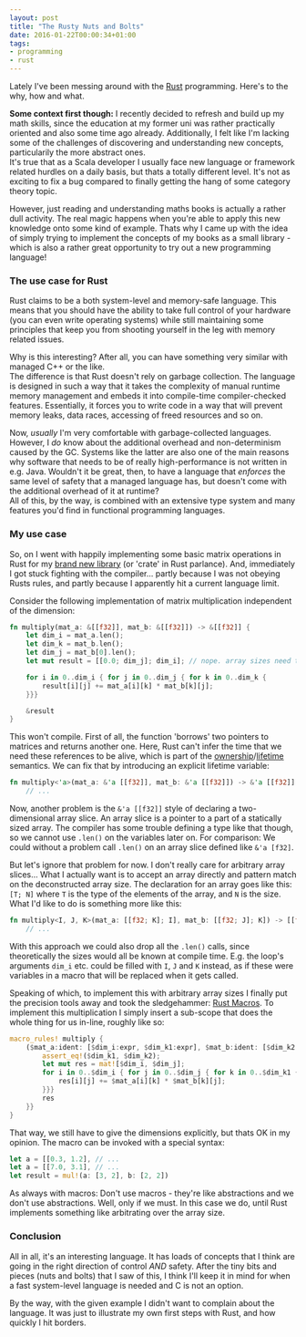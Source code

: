 ```yaml
---
layout: post
title: "The Rusty Nuts and Bolts"
date: 2016-01-22T00:00:34+01:00
tags:
- programming
- rust
---
```

Lately I've been messing around with the [Rust](https://www.rust-lang.org/) programming. Here's to the why, how and what.

<!--more-->

**Some context first though:** I recently decided to refresh and build up my math skills, since the education at my former uni was rather practically oriented and also some time ago already. Additionally, I felt like I'm lacking some of the challenges of discovering and understanding new concepts, particularily the more abstract ones.<br/>
It's true that as a Scala developer I usually face new language or framework related hurdles on a daily basis, but thats a totally different level. It's not as exciting to fix a bug compared to finally getting the hang of some category theory topic.

However, just reading and understanding maths books is actually a rather dull activity. The real magic happens when you're able to apply this new knowledge onto some kind of example. Thats why I came up with the idea of simply trying to implement the concepts of my books as a small library - which is also a rather great opportunity to try out a new programming language!

### The use case for Rust

Rust claims to be a both system-level and memory-safe language. This means that you should have the ability to take full control of your hardware (you can even write operating systems) while still maintaining some principles that keep you from shooting yourself in the leg with memory related issues.

Why is this interesting? After all, you can have something very similar with managed C++ or the like.<br/>
The difference is that Rust doesn't rely on garbage collection. The language is designed in such a way that it takes the complexity of manual runtime memory management and embeds it into compile-time compiler-checked features. Essentially, it forces you to write code in a way that will prevent memory leaks, data races, accessing of freed resources and so on.

Now, _usually_ I'm very comfortable with garbage-collected languages. However, I _do_ know about the additional overhead and non-determinism caused by the GC. Systems like the latter are also one of the main reasons why software that needs to be of really high-performance is not written in e.g. Java. Wouldn't it be great, then, to have a language that *enforces* the same level of safety that a managed language has, but doesn't come with the additional overhead of it at runtime?<br/>
All of this, by the way, is combined with an extensive type system and many features you'd find in functional programming languages.

### My use case

So, on I went with happily implementing some basic matrix operations in Rust for my [brand new library](https://github.com/ephe-meral/halcyon) (or 'crate' in Rust parlance). And, immediately I got stuck fighting with the compiler... partly because I was not obeying Rusts rules, and partly because I apparently hit a current language limit.

Consider the following implementation of matrix multiplication independent of the dimension:

```rust title: "(Don't) Try This At Home"
fn multiply(mat_a: &[[f32]], mat_b: &[[f32]]) -> &[[f32]] {
    let dim_i = mat_a.len();
    let dim_k = mat_b.len();
    let dim_j = mat_b[0].len();
    let mut result = [[0.0; dim_j]; dim_i]; // nope. array sizes need to be const

    for i in 0..dim_i { for j in 0..dim_j { for k in 0..dim_k {
        result[i][j] += mat_a[i][k] * mat_b[k][j];
    }}}

    &result
}
```

This won't compile. First of all, the function 'borrows' two pointers to matrices and returns another one. Here, Rust can't infer the time  that we need these references to be alive, which is part of the [ownership](https://doc.rust-lang.org/book/ownership.html)/[lifetime](https://doc.rust-lang.org/book/lifetimes.html) semantics. We can fix that by introducing an explicit lifetime variable:

```rust title: "Fixing the Header"
fn multiply<'a>(mat_a: &'a [[f32]], mat_b: &'a [[f32]]) -> &'a [[f32]] {
    // ...
```

Now, another problem is the `&'a [[f32]]` style of declaring a two-dimensional array slice. An array slice is a pointer to a part of a statically sized array. The compiler has some trouble defining a type like that though, so we cannot use `.len()` on the variables later on. For comparison: We could without a problem call `.len()` on an array slice defined like `&'a [f32]`.

But let's ignore that problem for now. I don't really care for arbitrary array slices... What I actually want is to accept an array directly and pattern match on the deconstructed array size. The declaration for an array goes like this: `[T; N]` where `T` is the type of the elements of the array, and `N` is the size. What I'd like to do is something more like this:

```rust title: "If Only..."
fn multiply<I, J, K>(mat_a: [[f32; K]; I], mat_b: [[f32; J]; K]) -> [[f32; J]; I] {
    // ...
```

With this approach we could also drop all the `.len()` calls, since theoretically the sizes would all be known at compile time. E.g. the loop's arguments `dim_i` etc. could be filled with `I`, `J` and `K` instead, as if these were variables in a macro that will be replaced when it gets called.

Speaking of which, to implement this with arbitrary array sizes I finally put the precision tools away and took the sledgehammer: [Rust Macros](https://doc.rust-lang.org/book/macros.html). To implement this multiplication I simply insert a sub-scope that does the whole thing for us in-line, roughly like so:

```rust title: "Taking the Sledgehammer"
macro_rules! multiply {
    ($mat_a:ident: [$dim_i:expr, $dim_k1:expr], $mat_b:ident: [$dim_k2:expr, $dim_j:expr]) => {{
        assert_eq!($dim_k1, $dim_k2);
        let mut res = mat![$dim_i, $dim_j];
        for i in 0..$dim_i { for j in 0..$dim_j { for k in 0..$dim_k1 {
            res[i][j] += $mat_a[i][k] * $mat_b[k][j];
        }}}
        res
    }}
}
```

That way, we still have to give the dimensions explicitly, but thats OK in my opinion. The macro can be invoked with a special syntax:

```rust title: "Well, It Does the Job"
let a = [[0.3, 1.2], // ...
let a = [[7.0, 3.1], // ...
let result = mul!(a: [3, 2], b: [2, 2])
```

As always with macros: Don't use macros - they're like abstractions and we don't use abstractions. Well, only if we must. In this case we do, until Rust implements something like arbitrating over the array size.

### Conclusion

All in all, it's an interesting language. It has loads of concepts that I think are going in the right direction of control _AND_ safety. After the tiny bits and pieces (nuts and bolts) that I saw of this, I think I'll keep it in mind for when a fast system-level language is needed and C is not an option.

By the way, with the given example I didn't want to complain about the language. It was just to illustrate my own first steps with Rust, and how quickly I hit borders.
